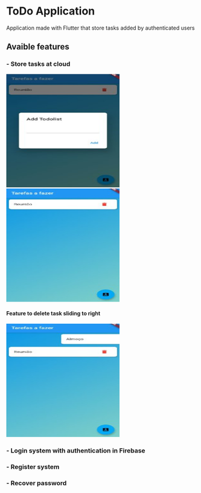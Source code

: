 # ToDo Application

Application made with Flutter that store tasks added by authenticated users

## Avaible features
### - Store tasks at cloud

<img src="https://github.com/GuOlival/ToDo-App/blob/main/scr/16cf973e-60eb-4353-9fdd-efa62435e72b.jpeg" width="300" height="300">

<img src="https://github.com/GuOlival/ToDo-App/blob/main/scr/c149b937-2644-49eb-85ea-3fb2b54aa56f.jpeg" width="300" height="300">

#### Feature to delete task sliding to right
<img src="https://github.com/GuOlival/ToDo-App/blob/main/scr/f0ce5a49-14df-4fa7-94f2-53358ddee8fe.jpeg" width="300" height="300">

### - Login system with authentication in Firebase
### - Register system
### - Recover password
